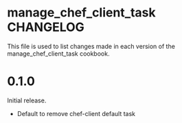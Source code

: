 # manage_chef_client_task CHANGELOG

This file is used to list changes made in each version of the manage_chef_client_task cookbook.

# 0.1.0

Initial release.

  - Default to remove chef-client default task
